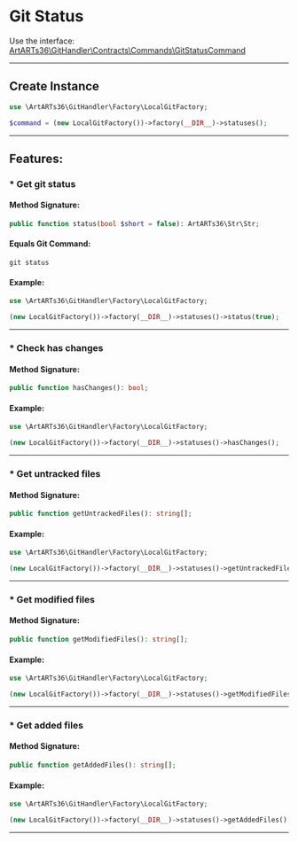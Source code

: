 # Git Status

Use the interface: [ArtARTs36\GitHandler\Contracts\Commands\GitStatusCommand](../src/Contracts/Commands/GitStatusCommand.php)

---

## Create Instance

```php
use \ArtARTs36\GitHandler\Factory\LocalGitFactory;

$command = (new LocalGitFactory())->factory(__DIR__)->statuses();
```

---

## Features:

### * Get git status

#### Method Signature:



```php
public function status(bool $short = false): ArtARTs36\Str\Str;
```

#### Equals Git Command:

`git status`

#### Example:

```php
use \ArtARTs36\GitHandler\Factory\LocalGitFactory;

(new LocalGitFactory())->factory(__DIR__)->statuses()->status(true);
```

---
### * Check has changes

#### Method Signature:

```php
public function hasChanges(): bool;
```

#### Example:

```php
use \ArtARTs36\GitHandler\Factory\LocalGitFactory;

(new LocalGitFactory())->factory(__DIR__)->statuses()->hasChanges();
```

---
### * Get untracked files

#### Method Signature:

```php
public function getUntrackedFiles(): string[];
```

#### Example:

```php
use \ArtARTs36\GitHandler\Factory\LocalGitFactory;

(new LocalGitFactory())->factory(__DIR__)->statuses()->getUntrackedFiles();
```

---
### * Get modified files

#### Method Signature:

```php
public function getModifiedFiles(): string[];
```

#### Example:

```php
use \ArtARTs36\GitHandler\Factory\LocalGitFactory;

(new LocalGitFactory())->factory(__DIR__)->statuses()->getModifiedFiles();
```

---
### * Get added files

#### Method Signature:

```php
public function getAddedFiles(): string[];
```

#### Example:

```php
use \ArtARTs36\GitHandler\Factory\LocalGitFactory;

(new LocalGitFactory())->factory(__DIR__)->statuses()->getAddedFiles();
```

---
